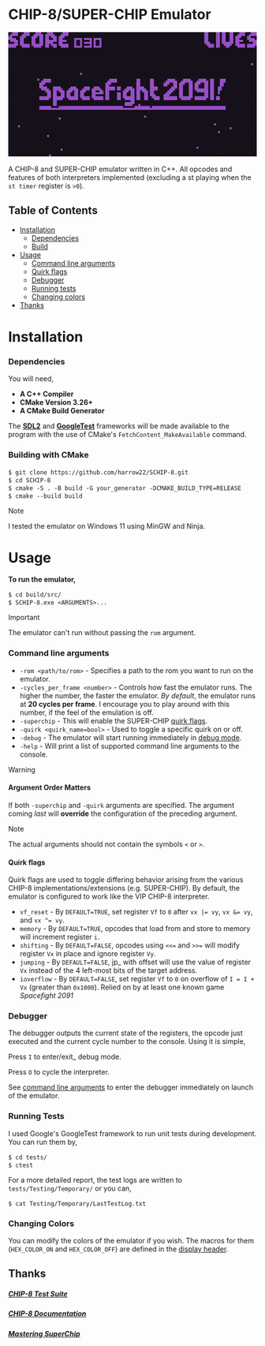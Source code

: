 # CHIP-8/SUPER-CHIP Emulator
<p align="center">
  <img alt="Spacefight 2091 demo gif" src="https://github.com/harrow22/SCHIP-8/blob/664e7d586bb251e591e8996cd9576ea44ca9a79b/examples/demo.gif" />
</p>

A CHIP-8 and SUPER-CHIP emulator written in C++. All opcodes and features of both interpreters implemented (excluding
a st playing when the `st timer` register is `>0`).

## Table of Contents
* [Installation](#installation)
  * [Dependencies](#dependencies)
  * [Build](#build)
* [Usage](#usage)
  * [Command line arguments](#command-line-arguments)
  * [Quirk flags](#quirk-flags)
  * [Debugger](#debugger)
  * [Running tests](#running-tests)
  * [Changing colors](#changing-colors)
* [Thanks](#thanks)

# Installation
### Dependencies
You will need,
* **A C++ Compiler**
* **CMake Version 3.26+**
* **A CMake Build Generator**

The [**SDL2**](https://github.com/libsdl-org/SDL) and [**GoogleTest**](https://github.com/google/googletest) frameworks will be made available to the program with the use of CMake's
``FetchContent_MakeAvailable`` command.

### Building with CMake
```
$ git clone https://github.com/harrow22/SCHIP-8.git
$ cd SCHIP-8
$ cmake -S . -B build -G your_generator -DCMAKE_BUILD_TYPE=RELEASE
$ cmake --build build
```

> [!NOTE]
> I tested the emulator on Windows 11 using MinGW and Ninja.

# Usage
**To run the emulator,**
```
$ cd build/src/
$ SCHIP-8.exe <ARGUMENTS>...
```
> [!IMPORTANT]
> The emulator can't run without passing the `rom` argument.

### Command line arguments

* `-rom <path/to/rom>` - Specifies a path to the rom you want to run on the emulator.
* `-cycles_per_frame <number>` - Controls how fast the emulator runs. The higher the number, the faster the emulator.
  *By default*, the emulator runs at **20 cycles per frame**. I encourage you to play around with this number, if the feel
  of the emulation is off.
* `-superchip` - This will enable the SUPER-CHIP [quirk flags](#quirk-flags).
* `-quirk <quirk_name=bool>` - Used to toggle a specific quirk on or off.
* `-debug` - The emulator will start running immediately in [debug mode](#debugger).
* `-help` - Will print a list of supported command line arguments to the console.

> [!WARNING]
> #### Argument Order Matters
> If both `-superchip` and `-quirk` arguments are specified. The argument coming *last* will **override** the configuration of the
preceding argument.

> [!NOTE]
> The actual arguments should not contain the symbols `<` or `>`.

#### Quirk flags
Quirk flags are used to toggle differing behavior arising from the various CHIP-8 implementations/extensions
(e.g. SUPER-CHIP). By default, the emulator is configured to work like the VIP CHIP-8 interpreter.

* `vf_reset` - By `DEFAULT=TRUE`, set register `Vf` to `0` after `vx |= vy`, `vx &= vy`, and `vx ^= vy`.
* `memory` - By `DEFAULT=TRUE`, opcodes that load from and store to memory will increment register `i`.
* `shifting` - By `DEFAULT=FALSE`, opcodes using `<<=` and `>>=` will modify register `Vx` in place and ignore
  register `Vy`.
* `jumping` - By `DEFAULT=FALSE`, jp_ with offset will use the value of register `Vx` instead of the 4 left-most
  bits of the target address.
* `ioverflow` - By `DEFAULT=FALSE`, set register `Vf` to `0` on overflow of `I = I + Vx` (greater than `0x1000`). Relied
  on by at least one known game *Spacefight 2091*

### Debugger
The debugger outputs the current state of the registers, the opcode just executed and the current cycle
number to the console. Using it is simple,

Press `I` to enter/exit_ debug mode.

Press `O` to cycle the interpreter.

See [command line arguments](#command-line-arguments) to enter the debugger immediately on launch of the emulator.

### Running Tests
I used Google's GoogleTest framework to run unit tests during development. You can run them by,
```
$ cd tests/
$ ctest
```
For a more detailed report, the test logs are written to `tests/Testing/Temporary/` or you can,
```
$ cat Testing/Temporary/LastTestLog.txt
```

### Changing Colors
You can modify the colors of the emulator if you wish. The macros for them (`HEX_COLOR_ON` and `HEX_COLOR_OFF`)
are defined in the [display header](/src/display/Display.h).

## Thanks
##### [CHIP-8 Test Suite](https://github.com/Timendus/chip8-test-suite)<br>
##### [CHIP-8 Documentation](https://tobiasvl.github.io/blog/write-a-chip-8-emulator/)<br>
##### [Mastering SuperChip](http://johnearnest.github.io/Octo/docs/SuperChip.html)
